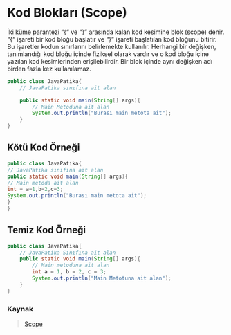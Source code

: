 # Kod Blokları (Scope)

İki küme parantezi “{“ ve “}” arasında kalan kod kesimine blok (scope) denir. “{“ işareti bir kod bloğu başlatır ve “}” işareti başlatılan kod bloğunu bitirir. Bu işaretler kodun sınırlarını belirlemekte kullanılır. Herhangi bir değişken, tanımlandığı kod bloğu içinde fiziksel olarak vardır ve o kod bloğu içine yazılan kod kesimlerinden erişilebilirdir. Bir blok içinde aynı değişken adı birden fazla kez kullanılamaz.

```java
public class JavaPatika{
    // JavaPatika sınıfına ait alan

    public static void main(String[] args){
        // Main Metoduna ait alan
        System.out.println("Burası main metota ait");
    }
}
```

## Kötü Kod Örneği

```java
public class JavaPatika{
// JavaPatika sınıfına ait alan
public static void main(String[] args){
// Main metoda ait alan
int = a=1,b=2,c=3;
System.out.println("Burası main metota ait");
}
}
```

## Temiz Kod Örneği

```java
public class JavaPatika{
    // JavaPatika Sınıfına ait alan
    public static void main(String[] args){
        // Main metoduna ait alan
        int a = 1, b = 2, c = 3;
        System.out.println("Main Metotuna ait alan");
    }
}
```

### Kaynak

> [Scope](https://app.patika.dev/moduller/java101/scope)
